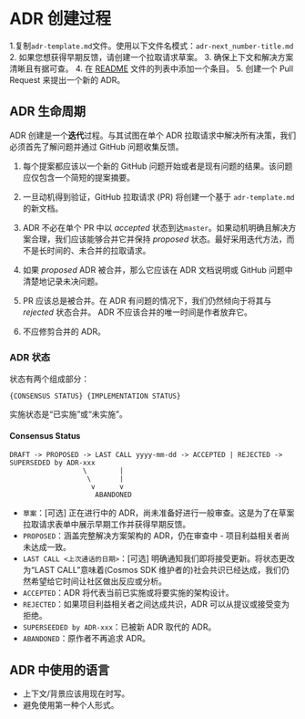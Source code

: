 # ADR 创建过程

1.复制`adr-template.md`文件。使用以下文件名模式：`adr-next_number-title.md`
2. 如果您想获得早期反馈，请创建一个拉取请求草案。
3. 确保上下文和解决方案清晰且有据可查。
4. 在 [README](./README.md) 文件的列表中添加一个条目。
5. 创建一个 Pull Request 来提出一个新的 ADR。

## ADR 生命周期

ADR 创建是一个**迭代**过程。与其试图在单个 ADR 拉取请求中解决所有决策，我们必须首先了解问题并通过 GitHub 问题收集反馈。

1. 每个提案都应该以一个新的 GitHub 问题开始或者是现有问题的结果。该问题应仅包含一个简短的提案摘要。

2. 一旦动机得到验证，GitHub 拉取请求 (PR) 将创建一个基于 `adr-template.md` 的新文档。

3. ADR 不必在单个 PR 中以 _accepted_ 状态到达`master`。如果动机明确且解决方案合理，我们应该能够合并它并保持 _proposed_ 状态。最好采用迭代方法，而不是长时间的、未合并的拉取请求。

4. 如果 _proposed_ ADR 被合并，那么它应该在 ADR 文档说明或 GitHub 问题中清楚地记录未决问题。

5. PR 应该总是被合并。在 ADR 有问题的情况下，我们仍然倾向于将其与 _rejected_ 状态合并。 ADR 不应该合并的唯一时间是作者放弃它。

6. 不应修剪合并的 ADR。

### ADR 状态

状态有两个组成部分： 

```
{CONSENSUS STATUS} {IMPLEMENTATION STATUS}
```

实施状态是“已实施”或“未实施”。 

#### Consensus Status

```
DRAFT -> PROPOSED -> LAST CALL yyyy-mm-dd -> ACCEPTED | REJECTED -> SUPERSEDED by ADR-xxx
                  \        |
                   \       |
                    v      v
                     ABANDONED
```

+ `草案`：[可选] 正在进行中的 ADR，尚未准备好进行一般审查。这是为了在草案拉取请求表单中展示早期工作并获得早期反馈。
+ `PROPOSED`：涵盖完整解决方案架构的 ADR，仍在审查中 - 项目利益相关者尚未达成一致。
+ `LAST CALL <上次通话的日期>`：[可选] 明确通知我们即将接受更新。将状态更改为“LAST CALL”意味着(Cosmos SDK 维护者的)社会共识已经达成，我们仍然希望给它时间让社区做出反应或分析。
+ `ACCEPTED`：ADR 将代表当前已实施或将要实施的架构设计。
+ `REJECTED`：如果项目利益相关者之间达成共识，ADR 可以从提议或接受变为拒绝。
+ `SUPERSEEDED by ADR-xxx`：已被新 ADR 取代的 ADR。
+ `ABANDONED`：原作者不再追求 ADR。

## ADR 中使用的语言

+ 上下文/背景应该用现在时写。
+ 避免使用第一种个人形式。 